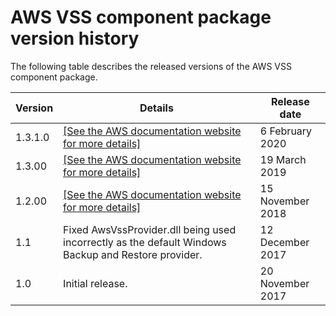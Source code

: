 # AWS VSS component package version history<a name="application-consistent-snapshots-details"></a>

The following table describes the released versions of the AWS VSS component package\.


| Version | Details | Release date | 
| --- | --- | --- | 
| 1\.3\.1\.0 |  [\[See the AWS documentation website for more details\]](http://docs.aws.amazon.com/AWSEC2/latest/WindowsGuide/application-consistent-snapshots-details.html)  | 6 February 2020 | 
| 1\.3\.00 |  [\[See the AWS documentation website for more details\]](http://docs.aws.amazon.com/AWSEC2/latest/WindowsGuide/application-consistent-snapshots-details.html)  | 19 March 2019 | 
| 1\.2\.00 |  [\[See the AWS documentation website for more details\]](http://docs.aws.amazon.com/AWSEC2/latest/WindowsGuide/application-consistent-snapshots-details.html)  | 15 November 2018 | 
| 1\.1 | Fixed AwsVssProvider\.dll being used incorrectly as the default Windows Backup and Restore provider\. | 12 December 2017 | 
| 1\.0 | Initial release\.  | 20 November 2017 | 